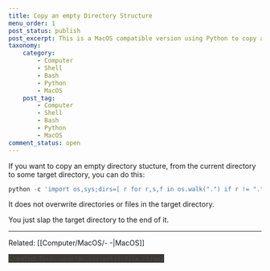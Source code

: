 ```yaml
---
title: Copy an empty Directory Structure
menu_order: 1
post_status: publish
post_excerpt: This is a MacOS compatible version using Python to copy a directory structure.
taxonomy:
    category:
        - Computer
        - Shell
        - Bash
        - Python
        - MacOS
    post_tag:
        - Computer
        - Shell
        - Bash
        - Python
        - MacOS
comment_status: open
---
```


If you want to copy an empty directory stucture, from the current directory to some target directory, you can do this:

```python
python -c 'import os,sys;dirs=[ r for r,s,f in os.walk(".") if r != "."];[os.makedirs(os.path.join(sys.argv[1],i)) for i in dirs if not os.path.exists(os.path.join(sys.argv[1],i))]' ~/some/target
```

It does not overwrite directories or files in the target directory.

You just slap the target directory to the end of it.


---
Related: [[Computer/MacOS/- -|MacOS]]


<mark style="margin-top: 100; background-color: #3B3836; color: #494942">Created: 1`$=dv.span(dv.current().file.ctime)`</mark>